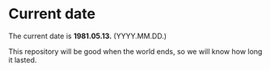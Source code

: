 # Current date

The current date is **1981.05.13.** (YYYY.MM.DD.)

This repository will be good when the world ends, so we will know how long it lasted.